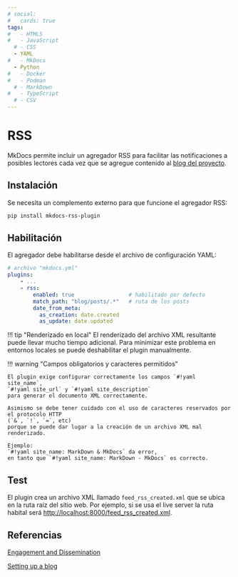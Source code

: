 ```yaml
---
# social:
#   cards: true
tags:
#   - HTML5
#   - JavaScript
  # - CSS
  - YAML
#   - MkDocs
  - Python
#   - Docker
#   - Podman
  # - MarkDown
#   - TypeScript
  # - CSV
---
```



# RSS

MkDocs permite incluir un agregador RSS para facilitar las notificaciones a posibles lectores cada vez que se agregue contenido al [blog del proyecto](blog.md).

## Instalación

Se necesita un complemento externo para que funcione el agregador RSS:

```bash title="RSS - instalación"
pip install mkdocs-rss-plugin
```

## Habilitación

El agregador debe habilitarse desde el archivo de configuración YAML:

```yaml title="RSS - Habilitación"
# archivo "mkdocs.yml"
plugins:
    - ...
    - rss:
        enabled: true                 # habilitado por defecto
        match_path: "blog/posts/.*"   # ruta de los posts
        date_from_meta:
          as_creation: date.created
          as_update: date.updated
```
!!! tip "Renderizado en local"
    El renderizado del archivo XML resultante puede llevar mucho tiempo adicional. 
    Para minimizar este problema en entornos locales se puede deshabilitar el plugin manualmente. 
<!-- 
Otra alternativa es utilizar una variable de entorno para hacer el deploy local. 
-->


!!! warning "Campos obligatorios y caracteres permitidos"

    El plugin exige configurar correctamente los campos `#!yaml site_name`, 
    `#!yaml site_url` y `#!yaml site_description` 
    para generar el documento XML correctamente.

    Asimismo se debe tener cuidado con el uso de caracteres reservados por el protocolo HTTP 
    (`&`, `!`, `=`, etc) 
    porque se puede dar lugar a la creación de un archivo XML mal renderizado.

    Ejemplo: 
    `#!yaml site_name: MarkDown & MkDocs` da error,
    en tanto que `#!yaml site_name: MarkDown - MkDocs` es correcto.



## Test


El plugin crea un archivo XML llamado `feed_rss_created.xml` que se ubica en la ruta raíz del sitio web. 
Por ejemplo, si se usa el live server la ruta habital será [http://localhost:8000/feed_rss_created.xml](http://localhost:8000/feed_rss_created.xml).





## Referencias


[Engagement and Dissemination](https://squidfunk.github.io/mkdocs-material/tutorials/blogs/engage/)


[Setting up a blog](https://squidfunk.github.io/mkdocs-material/setup/setting-up-a-blog/?h=rss#rss)